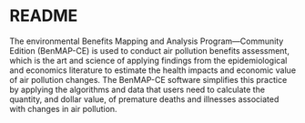 # README #

The environmental Benefits Mapping and Analysis Program—Community Edition (BenMAP-CE) is used to conduct air pollution benefits assessment, which is the art and science of applying findings from the epidemiological and economics literature to estimate the health impacts and economic value of air pollution changes. The BenMAP-CE software simplifies this practice by applying the algorithms and data that users need to calculate the quantity, and dollar value, of premature deaths and illnesses associated with changes in air pollution.